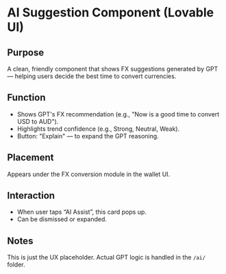 # AI Suggestion Component (Lovable UI)

## Purpose
A clean, friendly component that shows FX suggestions generated by GPT — helping users decide the best time to convert currencies.

## Function
- Shows GPT's FX recommendation (e.g., "Now is a good time to convert USD to AUD").
- Highlights trend confidence (e.g., Strong, Neutral, Weak).
- Button: "Explain" — to expand the GPT reasoning.

## Placement
Appears under the FX conversion module in the wallet UI.

## Interaction
- When user taps “AI Assist”, this card pops up.
- Can be dismissed or expanded.

## Notes
This is just the UX placeholder. Actual GPT logic is handled in the `/ai/` folder.
